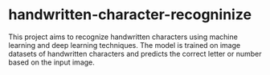 # handwritten-character-recogninize
This project aims to recognize handwritten characters using machine learning and deep learning techniques. The model is trained on image datasets of handwritten characters and predicts the correct letter or number based on the input image.
